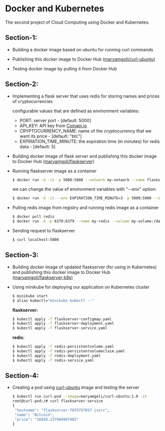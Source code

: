 # Docker and Kubernetes

The second project of Cloud Computing using Docker and Kubernetes.

## Section-1: 

- Building a docker image based on ubuntu for running curl commands

- Publishing this docker image to Docker Hub [(maryamgoli/curl-ubuntu)](https://hub.docker.com/repository/docker/maryamgoli/curl-ubuntu)

- Testing docker image by pulling it from Docker Hub 

## Section-2:
- Implementing a flask server that uses redis for storing names and prices of cryptocurrencies

   
    configurable values that are defined as environment variables:
     
    - PORT: server port - [default: 5000]
    - API_KEY: API key from [Coinapi.io](https://www.coinapi.io/)
    - CRYPTOCURRENCY_NAME: name of the cryptocurrency that we want its price - [default: "btc"]
    - EXPIRATION_TIME_MINUTE: the expiration time (in minutes) for redis data - [default: 5]


- Building docker image of flask server and publishing this docker image to Docker Hub [(maryamgoli/flaskserver)](https://hub.docker.com/repository/docker/maryamgoli/flaskserver) 

- Running flaskserver image as a container

  ```bash
  $ docker run -d -it -p 5000:5000 --network my-network --name flaskserver maryamgoli/flaskserver:1.0
  ```
    we can change the value of environment variables with "--env" option:

   ```bash
  $ docker run -d -it --env EXPIRATION_TIME_MINUTE=3 -p 5000:5000 --network my-network --name flaskserver maryamgoli/flaskserver:1.0
   ```

- Pulling redis image from registry and running redis image as a container
  ```bash
  $ docker pull redis
  $ docker run -d -p 6379:6379 --name my-redis --volume my-volume:/data --network my-network redis
  ```

- Sending request to flaskserver
  ```bash
  $ curl localhost:5000
  ```

## Section-3:

- Building docker image of updated flaskserver (for using in Kubernetes) and publishing this docker image to Docker Hub [(maryamgoli/flaskserver-k8s)](https://hub.docker.com/repository/docker/maryamgoli/flaskserver-k8s) 

- Using minikube for deploying our application on Kubernetes cluster 

  ```bash
  $ minikube start
  $ alias kubectl="minikube kubectl --"
  ```
     __flaskserver:__ 

     ```bash
     $ kubectl apply -f flaskserver-configmap.yaml
     $ kubectl apply -f flaskserver-deployment.yaml
     $ kubectl apply -f flaskserver-service.yaml
     ```

    __redis:__ 

     ```bash
     $ kubectl apply -f redis-persistentvolume.yaml
     $ kubectl apply -f redis-persistentvolumeclaim.yaml
     $ kubectl apply -f redis-deployment.yaml
     $ kubectl apply -f redis-service.yaml
     ```

## Section-4:

- Creating a pod using [curl-ubuntu](https://hub.docker.com/repository/docker/maryamgoli/curl-ubuntu) image and testing the server

     ```bash
     $ kubectl run curl-pod --image=maryamgoli/curl-ubuntu:1.0 -it
     root@curl-pod:/# curl flaskserver-service
    {
      "hostname": "flaskserver-78f5757657-jssrc",
      "name": "Bitcoin",
      "price": "16828.237904807465"
    }
     ```
